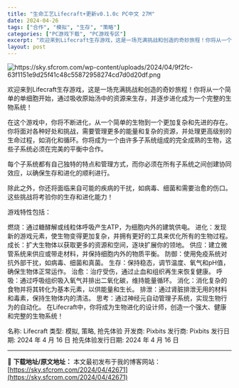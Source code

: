 ```yaml
---
title: "生命工艺Lifecraft+更新v0.1.0c PC中文 27M"
date: 2024-04-26
tags: ["合作", "模拟", "生存", "策略"]
categories: ["PC游戏下载", "PC游戏专区"]
excerpt: "欢迎来到Lifecraft生存游戏，这是一场充满挑战和创造的奇妙旅程！你将从一个简单的单细胞开始，通过吸收原始汤中的资源来生存，并逐步进化成为一个完整的生物系统！ 在这个游戏中，你将不断进化，从一个简单的生物到一个更加复杂和先进的存在。你将面对各种好处和挑战，需要管理更多的能量和复杂的资源，并处理更&hellip;"
layout: post
---
```


<img class="transparent aligncenter" src="https://sky.sfcrom.com/wp-content/uploads/2024/04/9f2fc-63f1151e9d25f41c48c55872958274cd7d0d20df.png" alt="https://sky.sfcrom.com/wp-content/uploads/2024/04/9f2fc-63f1151e9d25f41c48c55872958274cd7d0d20df.png" />

欢迎来到Lifecraft生存游戏，这是一场充满挑战和创造的奇妙旅程！你将从一个简单的单细胞开始，通过吸收原始汤中的资源来生存，并逐步进化成为一个完整的生物系统！

在这个游戏中，你将不断进化，从一个简单的生物到一个更加复杂和先进的存在。你将面对各种好处和挑战，需要管理更多的能量和复杂的资源，并处理更高级别的生命过程，如消化和循环。你将成为一个由许多子系统组成的完全成熟的生物，这些子系统必须在完美的平衡中合作。

每个子系统都有自己独特的特点和管理方式，而你必须在所有子系统之间创建协同效应，以确保生存和进化的顺利进行。

除此之外，你还将面临来自可能的疾病的干扰，如病毒、细菌和需要治愈的伤口。这些挑战将考验你的生存和进化能力！

游戏特性包括：

燃烧：通过糖酵解或线粒体呼吸产生ATP，为细胞内外的建筑供电。
进化：发现新的游戏元素，使生物变得更加复杂，并拥有更好的工具来优化所有的生物过程。
成长：扩大生物体以获取更多的资源和空间，逐块扩展你的领地。
供应：建立微管系统来供应或带走材料，并保持细胞内外的物质平衡。
防御：使用免疫系统对抗外部干扰，如病毒、细菌和真菌。
生存：保持稳态，调节温度、氧气和pH值，确保生物体正常运作。
治愈：治疗受伤，通过止血和组织再生来恢复健康。
呼吸：通过呼吸组织吸入氧气并排出二氧化碳，维持能量循环。
消化：消化复杂的食物并将其转化为基本元素，以供能量和生长。
排泄：通过肾脏排泄无用的材料和毒素，保持生物体内的清洁。
思考：通过神经元自动管理子系统，实现生物行为的自动化。
在Lifecraft中，你将成为生物进化的设计师，创造一个强大、健康和完整的生物系统！

名称: Lifecraft
类型: 模拟, 策略, 抢先体验
开发商: Pixbits
发行商: Pixbits
发行日期: 2024 年 4 月 16 日
抢先体验发行日期: 2024 年 4 月 16 日

---
📖 **下载地址/原文地址：** 本文最初发布于我的博客网站：[https://sky.sfcrom.com/2024/04/42671](https://sky.sfcrom.com/2024/04/42671)
